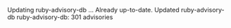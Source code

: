 Updating ruby-advisory-db ...
Already up-to-date.
Updated ruby-advisory-db
ruby-advisory-db: 301 advisories
